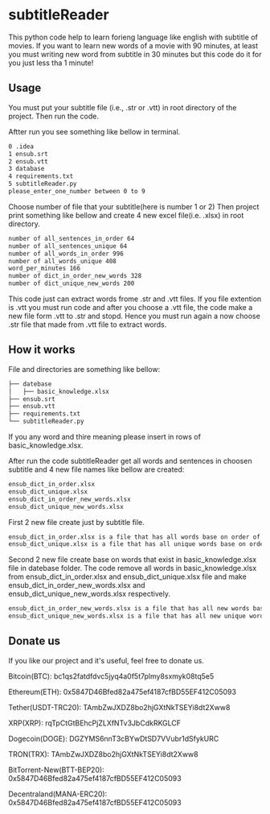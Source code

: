 # subtitleReader

This python code help to learn forieng language like english with subtitle of movies. If you want to learn new words of a movie with 90 minutes, at least you must writing new word from subtitle in 30 minutes but this code do it for you just less tha 1 minute!

## Usage

You must put your subtitle file (i.e., .str or .vtt) in root directory of the project. Then run the code.

Aftter run you see something like bellow in terminal.
```bash
0 .idea
1 ensub.srt
2 ensub.vtt
3 database
4 requirements.txt
5 subtitleReader.py
please_enter_one_number between 0 to 9
```

Choose number of file that your subtitle(here is number 1 or 2)
Then project print something like bellow and create 4 new excel file(i.e. .xlsx) in root directory.

```bash
number of all_sentences_in_order 64
number of all_sentences_unique 64
number of all_words_in_order 996
number of all_words_unique 408
word_per_minutes 166
number of dict_in_order_new_words 328
number of dict_unique_new_words 200
```

This code just can extract words frome .str and .vtt files. If you file extention is .vtt you must run code and after you choose a .vtt file, the code make a new file form .vtt to .str and stopd. Hence you must run again a now choose .str file that made from .vtt file to extract words.

## How it works

File and directories are something like bellow:

```bash
├── datebase                          
│   ├── basic_knowledge.xlsx 
├── ensub.srt 
├── ensub.vtt
├── requirements.txt
└── subtitleReader.py
```
If you any word and thire meaning please insert in rows of basic_knowledge.xlsx.


After run the code subtitleReader get all words and sentences in choosen subtitle and 4 new file names like bellow are created:


```bash
ensub_dict_in_order.xlsx         
ensub_dict_unique.xlsx   
ensub_dict_in_order_new_words.xlsx
ensub_dict_unique_new_words.xlsx
```

First 2 new file create just by subtitle file.

```bash
ensub_dict_in_order.xlsx is a file that has all words base on order of showing in subtitle.
ensub_dict_unique.xlsx is a file that has all unique words base on order of showing in subtitle.
```

Second 2 new file create base on words that exist in basic_knowledge.xlsx file in datebase folder. The code remove all words in basic_knowledge.xlsx from ensub_dict_in_order.xlsx and ensub_dict_unique.xlsx file and make ensub_dict_in_order_new_words.xlsx and ensub_dict_unique_new_words.xlsx respectively.

```bash
ensub_dict_in_order_new_words.xlsx is a file that has all new words base on order of showing in subtitle.
ensub_dict_unique_new_words.xlsx is a file that has all new unique words base on order of showing in subtitle.
```



## Donate us
If you like our project and it's useful, feel free to donate us.

Bitcoin(BTC): bc1qs2fatdfdvc5jyq4a0f5t7plmy8sxmyk08tq5e5

Ethereum(ETH): 0x5847D46Bfed82a475ef4187cfBD55EF412C05093

Tether(USDT-TRC20): TAmbZwJXDZ8bo2hjGXtNkTSEYi8dt2Xww8

XRP(XRP): rqTpCtGtBEhcPjZLXfNTv3JbCdkRKGLCF

Dogecoin(DOGE): DGZYMS6nnT3cBYwDtSD7VVubr1dSfykURC

TRON(TRX): TAmbZwJXDZ8bo2hjGXtNkTSEYi8dt2Xww8

BitTorrent-New(BTT-BEP20): 0x5847D46Bfed82a475ef4187cfBD55EF412C05093

Decentraland(MANA-ERC20): 0x5847D46Bfed82a475ef4187cfBD55EF412C05093



